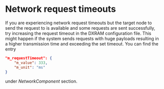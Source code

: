 # Network request timeouts

If you are experiencing network request timeouts but the target node to send the request to is available and some requests are sent successfully, try increasing the request timeout in the DXRAM configuration file. This might happen if the system sends requests with huge payloads resulting in a higher transmission time and exceeding the set timeout. You can find the entry
```JSON
"m_requestTimeout": {
    "m_value": 333,
    "m_unit": "ms"
}
```
under *NetworkComponent* section.
